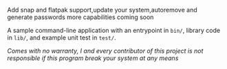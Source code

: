 Add snap and flatpak support,update your system,autoremove and generate passwords more capabilities coming soon 

A sample command-line application with an entrypoint in `bin/`, library code
in `lib/`, and example unit test in `test/`.



*Comes with no warranty, I and every contributor of this project is not responsible if this program break your system at any means*